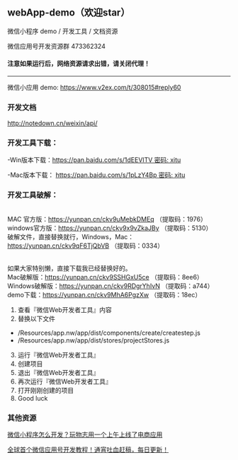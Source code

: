 ## webApp-demo（欢迎star）

微信小程序 demo / 开发工具 / 文档资源

微信应用号开发资源群 473362324



#### 注意如果运行后，网络资源请求出错，请关闭代理！

----


微信小应用 demo: https://www.v2ex.com/t/308015#reply60


### 开发文档

http://notedown.cn/weixin/api/

### 开发工具下载：

-Win版本下载：https://pan.baidu.com/s/1dEEVITV 密码: xitu <br/>

-Mac版本下载： https://pan.baidu.com/s/1pLzY4Bp 密码: xitu <br/>


### 开发工具破解：


<br/>MAC 官方版：https://yunpan.cn/ckv9uMebkDMEq （提取码：1976）
<br/>windows官方版：https://yunpan.cn/ckv9x9vZkaJBy （提取码：5130）
<br/>破解文件，直接替换就行，Windows，Mac：https://yunpan.cn/ckv9qF6TjQbVB （提取码：0334）

<br/>如果大家特别懒，直接下载我已经替换好的。
<br/>Mac破解版：https://yunpan.cn/ckv9SSHGxU5ce （提取码：8ee6）
<br/>Windows破解版：https://yunpan.cn/ckv9RDgrYhIvN （提取码：a744）
<br/>demo下载：https://yunpan.cn/ckv9MhA6PgzXw （提取码：18ec）


1. 查看『微信Web开发者工具』内容
2. 替换以下文件
  * /Resources/app.nw/app/dist/components/create/createstep.js
  * /Resources/app.nw/app/dist/stores/projectStores.js
3. 运行『微信Web开发者工具』
4. 创建项目
5. 退出『微信Web开发者工具』
6. 再次运行『微信Web开发者工具』
7. 打开刚刚创建的项目
8. Good luck

### 其他资源

[微信小程序怎么开发？玩物志用一个上午上线了电商应用](http://www.ifanr.com/721124)

[全球首个微信应用号开发教程！通宵吐血赶稿，每日更新！](https://my.oschina.net/wwnick/blog/750055)

